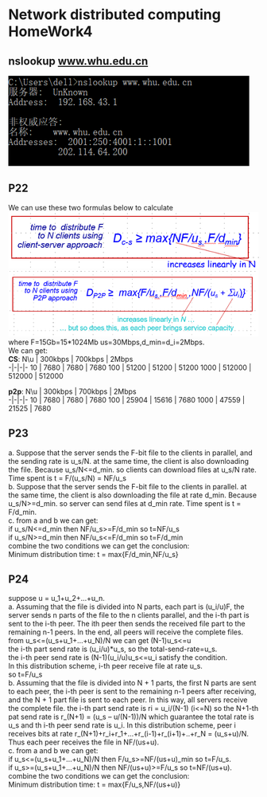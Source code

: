 # Network distributed computing HomeWork4  
## nslookup www.whu.edu.cn  
![nslookup](nslookup.PNG) 
## P22
We can use these two formulas below to calculate  
![cs](cs.PNG)  
![p2p](p2p.PNG)  
where F=15Gb=15*1024Mb us=30Mbps,d_min=d_i=2Mbps.  
We can get:  
**CS**: 
N\u | 300kbps | 700kbps | 2Mbps  
-|-|-|-
10 | 7680 | 7680 | 7680
100 | 51200 | 51200 | 51200
1000 | 512000 | 512000 | 512000

**p2p**: 
N\u | 300kbps | 700kbps | 2Mbps  
-|-|-|-
10 | 7680 | 7680 | 7680
100 | 25904 | 15616 | 7680
1000 | 47559 | 21525 | 7680

## P23
a.
Suppose that the server sends the F-bit file to the clients in parallel, and the sending rate is u_s/N. at the same time, the client is also downloading the file.
Because u_s/N<=d_min. so clients can download files at u_s/N rate. Time spent is t = F/(u_s/N) = NF/u_s  
b. 
Suppose that the server sends the F-bit file to the clients in parallel. at the same time, the client is also downloading the file at rate d_min.
Because u_s/N>=d_min. so server can send files at d_min rate. Time spent is t = F/d_min.  
c.
from a and b we can get:  
if u_s/N<=d_min then NF/u_s>=F/d_min so t=NF/u_s  
if u_s/N>=d_min then NF/u_s<=F/d_min so t=F/d_min  
combine the two conditions we can get the conclusion:  
Minimum distribution time:
t = max{F/d_min,NF/u_s}

## P24
suppose u = u_1+u_2+...+u_n.  
a.
Assuming that the file is divided into N parts, each part is (u_i/u)F, the server sends n parts of the file to the n clients parallel, and the i-th part is sent to the i-th peer. The ith peer then sends the received file part to the remaining n-1 peers. In the end, all peers will receive the complete files.  
from u_s<=(u_s+u_1+...+u_N)/N we can get (N-1)u_s<=u  
the i-th part send rate is (u_i/u)*u_s, so the total-send-rate=u_s.   
the i-th peer send rate is (N-1)(u_i/u)u_s<=u_i satisfy the condition.  
In this distribution scheme, i-th peer receive file at rate u_s.   
so t=F/u_s  
b.
Assuming that the file is divided into N + 1 parts, the first N parts are sent to each peer, the i-th peer is sent to the remaining n-1 peers after receiving, and the N + 1 part file is sent to each peer. In this way, all servers receive the complete file.
the i-th part send rate is ri = u_i/(N-1) (i<=N)
so the N+1-th pat send rate is r_(N+1) =  (u_s – u/(N-1))/N which guarantee the total rate is u_s and th i-th peer send rate is u_i.
In this distribution scheme, peer i receives bits at rate r_(N+1)+r_i+r_1+...+r_(i-1)+r_(i+1)+..+r_N = (u_s+u)/N.  
Thus each peer receives the file in NF/(us+u).   
c.
from a and b we can get:  
if u_s<=(u_s+u_1+...+u_N)/N then F/u_s>=NF/(us+u)_min so t=F/u_s.  
if u_s>=(u_s+u_1+...+u_N)/N then NF/(us+u)>=F/u_s so t=NF/(us+u).    
combine the two conditions we can get the conclusion:  
Minimum distribution time:
t = max{F/u_s,NF/(us+u)}

   

